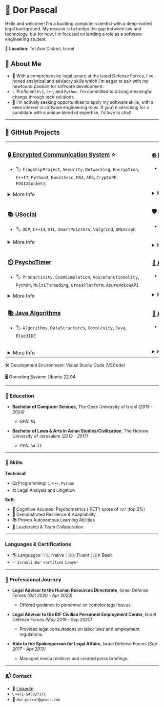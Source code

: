 # 🚀 **Dor Pascal**

Hello and welcome! I'm a budding computer scientist with a deep-rooted legal background. My mission is to bridge the gap between law and technology, but for now, I'm focused on landing a role as a software engineering student.

📌 **Location**: Tel Aviv District, Israel

## 🌟 **About Me**
* 📘 With a comprehensive legal tenure at the Israel Defense Forces, I've honed analytical and advisory skills which I'm eager to pair with my newfound passion for software development.
* 💡 Proficient in `C`, `C++`, and `Python`, I'm committed to driving meaningful change through tech solutions.
* 🎯 I'm actively seeking opportunities to apply my software skills, with a keen interest in software engineering roles. If you're searching for a candidate with a unique blend of expertise, I'd love to chat!

---

## 📂 GitHub Projects

<table class="projects-table">
  <tr class="flagship-row">
    <td>

### [🔒 Encrypted Communication System](https://github.com/Dor-sketch/EncryptedTCP) ⭐
- 🏷️ `FlagshipProject`, `Security`, `Networking`, `Encryption`, `C++17`, `Python3`, `BoostAsio`, `RSA`, `AES`, `CryptoPP`, `POSIXSockets`

<details>
<summary>More Info</summary>

- 🔍 Developed a secure server-client framework for encrypted real-time communication.
- 🎓 Course: _Defensive System-Programming, The Open University of Israel._ (Under Review)
- 📝 This project represents my most significant technical challenge and achievement to date.
</details>
    </td>
    <td>

### [🌐 Backup Server](https://github.com/Dor-sketch/sec_mmn14)
- 🏷️ `Networking`, `FileManagement`, `ServerClientDynamics`, `C++17`, `spdlog`, `BoostAsio`
<span>&nbsp;&nbsp;&nbsp;&nbsp;&nbsp;&nbsp;&nbsp;&nbsp;&nbsp;&nbsp;&nbsp;&nbsp;&nbsp;&nbsp;&nbsp;&nbsp;&nbsp;&nbsp;&nbsp;&nbsp;&nbsp;&nbsp;&nbsp;&nbsp;&nbsp;&nbsp;&nbsp;&nbsp;&nbsp;&nbsp;&nbsp;&nbsp;&nbsp;&nbsp;&nbsp;&nbsp;&nbsp;&nbsp;&nbsp;&nbsp;&nbsp;&nbsp;&nbsp;&nbsp;&nbsp;&nbsp;&nbsp;&nbsp;&nbsp;&nbsp;&nbsp;&nbsp;&nbsp;&nbsp;&nbsp;&nbsp;&nbsp;&nbsp;&nbsp;&nbsp;&nbsp;&nbsp;&nbsp;&nbsp;&nbsp;&nbsp;&nbsp;&nbsp;&nbsp;&nbsp;&nbsp;&nbsp;&nbsp;&nbsp;&nbsp;&nbsp;&nbsp;&nbsp;&nbsp;&nbsp;&nbsp;&nbsp;&nbsp;&nbsp;&nbsp;&nbsp;&nbsp;&nbsp;&nbsp;&nbsp;&nbsp;&nbsp;&nbsp;&nbsp;&nbsp;&nbsp;&nbsp;&nbsp;&nbsp;&nbsp;</span>
<details>
<summary>More Info</summary>

- 🔍 Focused on server-client dynamics and efficient file parsing.
- 🎓 Course: _Defensive System-Programming, The Open University of Israel._ Grade: `100`.
</details>
    </td>
  </tr>

  <tr>
    <td>

### [📚 USocial](https://github.com/Dor-sketch/sec_mmn11)
- 🏷️ `OOP`, `C++14`, `STL`, `SmartPointers`, `Valgrind`, `UMLGraph`

<details>
<summary>More Info</summary>

- 🔍 Emphasized on OOP, utilization of smart pointers, and STL containers.
- 🎓 Course: _Defensive System-Programming, The Open University of Israel._ Grade: `96`.
</details>
    </td>
    <td>

### [🛡️ Security Demonstrations](https://github.com/Dor-sketch/ASLR-StackSecDemos)
- 🏷️ `Security`, `ASLR`, `StackOverflowExploit`, `OpenSSL`, `PositionIndependentCode`, `GDB`

<details>
<summary>More Info</summary>

- 🔍 Detailed exploration of ASLR and stack overflow vulnerabilities.
</details>
    </td>
  </tr>

  <tr>
    <td>

### [⏲️ PsychoTimer](https://github.com/Dor-sketch/PsychoTimer)
- 🏷️ `Productivity`, `ExamSimulation`, `VoiceFunctionality`, `Python`, `MultiThreading`, `CrossPlatform`, `AzureVoiceAPI`

<details>
<summary>More Info</summary>

- 🔍 Crafted a dynamic timer simulating real exam conditions, enhanced with voice functionalities.
- 🎓 A personal initiative aiming to recreate and enhance traditional exam environments.
</details>
    </td>
    <td>

### [🔧 Assembler](https://github.com/Dor-sketch/openu_course20465_project)
- 🏷️ `Compilers`, `AssemblyCode`, `ANSIC`, `32bit`, `Ubuntu1604`
<span>&nbsp;&nbsp;&nbsp;&nbsp;&nbsp;&nbsp;&nbsp;&nbsp;&nbsp;&nbsp;&nbsp;&nbsp;&nbsp;&nbsp;&nbsp;&nbsp;&nbsp;&nbsp;&nbsp;&nbsp;&nbsp;&nbsp;&nbsp;&nbsp;&nbsp;&nbsp;&nbsp;&nbsp;&nbsp;&nbsp;&nbsp;&nbsp;&nbsp;&nbsp;&nbsp;&nbsp;&nbsp;&nbsp;&nbsp;&nbsp;&nbsp;&nbsp;&nbsp;&nbsp;&nbsp;&nbsp;&nbsp;&nbsp;&nbsp;&nbsp;&nbsp;&nbsp;&nbsp;&nbsp;&nbsp;&nbsp;&nbsp;&nbsp;&nbsp;&nbsp;&nbsp;&nbsp;&nbsp;&nbsp;&nbsp;&nbsp;&nbsp;&nbsp;&nbsp;&nbsp;&nbsp;&nbsp;&nbsp;&nbsp;&nbsp;&nbsp;&nbsp;&nbsp;&nbsp;&nbsp;&nbsp;&nbsp;&nbsp;&nbsp;&nbsp;&nbsp;&nbsp;&nbsp;&nbsp;&nbsp;&nbsp;&nbsp;&nbsp;&nbsp;&nbsp;&nbsp;&nbsp;&nbsp;&nbsp;&nbsp;</span>
<details>
<summary>More Info</summary>

- 🔍 Dive into the intricacies of compiler architectures and the art of translating assembly code with precision.
- 🎓 Pursued as part of the _System Programming Laboratory_ at The Open University of Israel. Achieved an impressive grade of `98`.

</details>
    </td>
  </tr>

  <tr>
    <td>

### [📚 Java Algorithms](https://github.com/Dor-sketch/IntroToCS_mmn14)
- 🏷️ `Algorithms`, `DataStructures`, `Complexity`, `Java`, `BlueJIDE`
<span>&nbsp;&nbsp;&nbsp;&nbsp;&nbsp;&nbsp;&nbsp;&nbsp;&nbsp;&nbsp;&nbsp;&nbsp;&nbsp;&nbsp;&nbsp;&nbsp;&nbsp;&nbsp;&nbsp;&nbsp;&nbsp;&nbsp;&nbsp;&nbsp;&nbsp;&nbsp;&nbsp;&nbsp;&nbsp;&nbsp;&nbsp;&nbsp;&nbsp;&nbsp;&nbsp;&nbsp;&nbsp;&nbsp;&nbsp;&nbsp;&nbsp;&nbsp;&nbsp;&nbsp;&nbsp;&nbsp;&nbsp;&nbsp;&nbsp;&nbsp;&nbsp;&nbsp;&nbsp;&nbsp;&nbsp;&nbsp;&nbsp;&nbsp;&nbsp;&nbsp;&nbsp;&nbsp;&nbsp;&nbsp;&nbsp;&nbsp;&nbsp;&nbsp;&nbsp;&nbsp;&nbsp;&nbsp;&nbsp;&nbsp;&nbsp;&nbsp;&nbsp;&nbsp;&nbsp;&nbsp;&nbsp;&nbsp;&nbsp;&nbsp;&nbsp;&nbsp;&nbsp;&nbsp;&nbsp;&nbsp;&nbsp;&nbsp;&nbsp;&nbsp;&nbsp;&nbsp;&nbsp;&nbsp;&nbsp;&nbsp;</span>
<details>
<summary>More Info</summary>

- 🔍 A deep exploration of algorithms and data structures, demonstrating Java's capabilities and fundamental OOP principles.
- 🎓 Undertaken during the _Introduction to Computer Science_ module at The Open University of Israel. Proudly secured a grade of `90`.

</details>
    </td>
    <td>

### [📝 Anki-SmartReviewPad](https://github.com/Dor-sketch/Anki-SmartReviewPad)
- 🏷️ `Productivity`, `ReviewEnhancement`, `Python`, `AnkiAPI`, `JavaScript`
<span>&nbsp;&nbsp;&nbsp;&nbsp;&nbsp;&nbsp;&nbsp;&nbsp;&nbsp;&nbsp;&nbsp;&nbsp;&nbsp;&nbsp;&nbsp;&nbsp;&nbsp;&nbsp;&nbsp;&nbsp;&nbsp;&nbsp;&nbsp;&nbsp;&nbsp;&nbsp;&nbsp;&nbsp;&nbsp;&nbsp;&nbsp;&nbsp;&nbsp;&nbsp;&nbsp;&nbsp;&nbsp;&nbsp;&nbsp;&nbsp;&nbsp;&nbsp;&nbsp;&nbsp;&nbsp;&nbsp;&nbsp;&nbsp;&nbsp;&nbsp;&nbsp;&nbsp;&nbsp;&nbsp;&nbsp;&nbsp;&nbsp;&nbsp;&nbsp;&nbsp;&nbsp;&nbsp;&nbsp;&nbsp;&nbsp;&nbsp;&nbsp;&nbsp;&nbsp;&nbsp;&nbsp;&nbsp;&nbsp;&nbsp;&nbsp;&nbsp;&nbsp;&nbsp;&nbsp;&nbsp;&nbsp;&nbsp;&nbsp;&nbsp;&nbsp;&nbsp;&nbsp;&nbsp;&nbsp;&nbsp;&nbsp;&nbsp;&nbsp;&nbsp;&nbsp;&nbsp;&nbsp;&nbsp;&nbsp;&nbsp;</span>
<details>
<summary>More Info</summary>

- 🔍 A labor of love designed to customize Anki's review interface for a streamlined and enhanced user experience.
- 🎓 This self-driven project showcases a commitment to improving tools I use daily, demonstrating both my technical prowess and dedication to user-centric design.

</details>
    </td>
  </tr>

</table>

🛠 Development Environment: Visual Studio Code (VSCode)

🖥️ Operating System:        Ubuntu 22.04

---

### 📜 Education

- **Bachelor of Computer Science**, The Open University of Israel _(2019 - 2024)_
  - GPA: `84`

- **Bachelor of Laws & Arts in Asian Studies/Civilization**, The Hebrew University of Jerusalem _(2013 - 2017)_
  - GPA: `84.33`

---

### 🤸 Skills

**Technical**:
- :keyboard: Programming: `C`, `C++`, `Python`
- :balance_scale: Legal Analysis and Litigation

**Soft**:
- 🧠 Cognitive Acumen: Psychometrics ('PET') score of `727` (top 3%)
- 💪 Demonstrated Resilience & Adaptability
- :books: Proven Autonomous Learning Abilities
- :handshake: Leadership & Team Collaboration

---

### Languages & Certifications

- 🌎 Languages: 🇮🇱 Native | 🇺🇸 Fluent | 🇯🇵 Basic
- ✅ `Israeli Bar Certified Lawyer`

---

### 💼 Professional Journey

- **Legal Advisor to the Human Resources Directorate**, Israel Defense Forces _(Oct 2020 - Apr 2023)_
  - Offered guidance to personnel on complex legal issues.

- **Legal Advisor to the IDF Civilian Personnel Employment Center**, Israel Defense Forces _(May 2019 - Sep 2020)_
  - Provided legal consultations on labor laws and employment regulations.

- **Aide to the Spokesperson for Legal Affairs**, Israel Defense Forces _(Sep 2017 - Apr 2019)_
  - Managed media relations and created press briefings.

---

### 📬 Contact

- 🔗 [LinkedIn](https://www.linkedin.com/in/dor-pascal)
- 📞 `+972-545627171`
- 📧 `dor.pascal@gmail.com`
